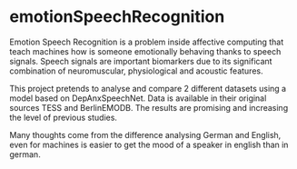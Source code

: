 # emotionSpeechRecognition
Emotion Speech Recognition is a problem inside affective computing that teach machines how is someone emotionally behaving thanks to speech signals. Speech signals are important biomarkers due to its significant combination of neuromuscular, physiological and acoustic features. 

This project pretends to analyse and compare 2 different datasets using a model based on DepAnxSpeechNet. Data is available in their original sources TESS and BerlinEMODB. The results are promising and increasing the level of previous studies. 

Many thoughts come from the difference analysing German and English, even for machines is easier to get the mood of a speaker in english than in german. 
